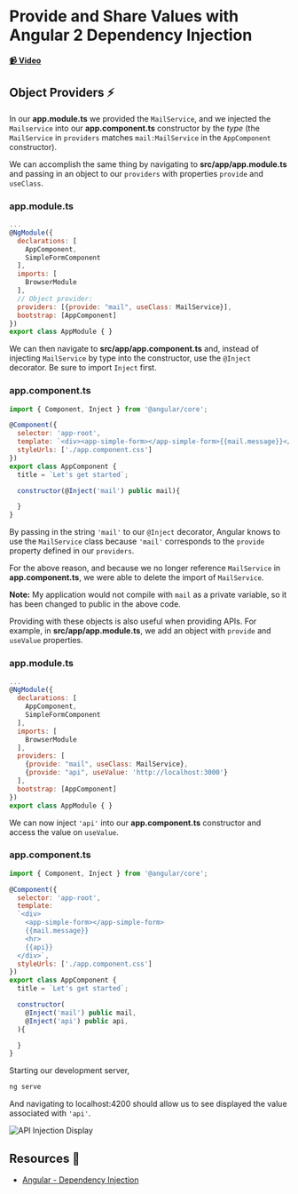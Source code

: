 # Provide and Share Values with Angular 2 Dependency Injection

**[📹 Video](https://egghead.io/lessons/angular-provide-and-share-values-with-angular-2-dependency-injection)**

## Object Providers ⚡
In our **app.module.ts** we provided the `MailService`, and we injected the `Mailservice` into our **app.component.ts** constructor by the *type* (the `MailService` in `providers` matches `mail:MailService` in the  `AppComponent` constructor). 

We can accomplish the same thing by navigating to **src/app/app.module.ts** and passing in an object to our `providers` with properties `provide` and `useClass`.

### app.module.ts
```js
...
@NgModule({
  declarations: [
    AppComponent,
    SimpleFormComponent
  ],
  imports: [
    BrowserModule
  ],
  // Object provider:
  providers: [{provide: "mail", useClass: MailService}],
  bootstrap: [AppComponent]
})
export class AppModule { }
```

We can then navigate to **src/app/app.component.ts** and, instead of injecting `MailService` by type into the constructor, use the `@Inject` decorator. Be sure to import `Inject` first.
### app.component.ts
```js
import { Component, Inject } from '@angular/core';

@Component({
  selector: 'app-root',
  template: `<div><app-simple-form></app-simple-form>{{mail.message}}</div>`,
  styleUrls: ['./app.component.css']
})
export class AppComponent {
  title = `Let's get started`;

  constructor(@Inject('mail') public mail){

  }
}
```
By passing in the string `'mail'` to our `@Inject` decorator, Angular knows to use the `MailService` class because `'mail'` corresponds to the `provide` property defined in our `providers`. 

For the above reason, and because we no longer reference `MailService` in **app.component.ts**, we were able to delete the import of `MailService`.

**Note:** My application would not compile with `mail` as a private variable, so it has been changed to public in the above code.

Providing with these objects is also useful when providing APIs. For example, in **src/app/app.module.ts**, we add an object with `provide` and `useValue` properties.
### app.module.ts
```js
...
@NgModule({
  declarations: [
    AppComponent,
    SimpleFormComponent
  ],
  imports: [
    BrowserModule
  ],
  providers: [
    {provide: "mail", useClass: MailService},
    {provide: "api", useValue: 'http://localhost:3000'}
  ],
  bootstrap: [AppComponent]
})
export class AppModule { }
```

We can now inject `'api'` into our **app.component.ts** constructor and access the value on `useValue`.

### app.component.ts
```js
import { Component, Inject } from '@angular/core';

@Component({
  selector: 'app-root',
  template: 
  `<div>
    <app-simple-form></app-simple-form>
    {{mail.message}}
    <hr>
    {{api}}
  </div>`,
  styleUrls: ['./app.component.css']
})
export class AppComponent {
  title = `Let's get started`;

  constructor(
    @Inject('mail') public mail,
    @Inject('api') public api,
  ){

  }
}
```
Starting our development server,
```bash
ng serve
```
And navigating to localhost:4200 should allow us to see displayed the value associated with `'api'`.

![API Injection Display](https://res.cloudinary.com/dg3gyk0gu/image/upload/v1594927986/transcript-images/angular-provide-and-share-values-with-angular-2-dependency-injection-api-injection-display.jpg)

## Resources 📖
- [Angular - Dependency Injection](https://angular.io/guide/dependency-injection)